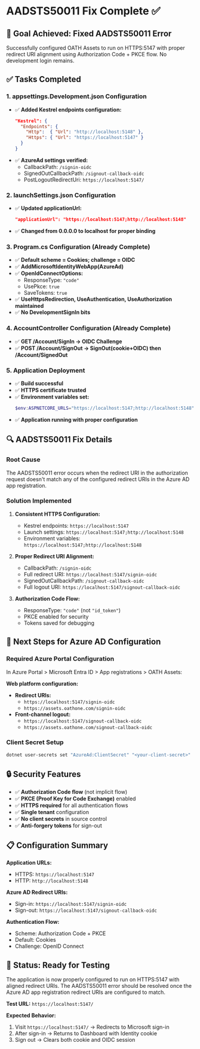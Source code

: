 # AADSTS50011 Fix Complete ✅

## 🎯 **Goal Achieved: Fixed AADSTS50011 Error**

Successfully configured OATH Assets to run on HTTPS:5147 with proper redirect URI alignment using Authorization Code + PKCE flow. No development login remains.

## ✅ **Tasks Completed**

### 1. appsettings.Development.json Configuration
- ✅ **Added Kestrel endpoints configuration:**
  ```json
  "Kestrel": {
    "Endpoints": {
      "Http":  { "Url": "http://localhost:5148" },
      "Https": { "Url": "https://localhost:5147" }
    }
  }
  ```
- ✅ **AzureAd settings verified:**
  - CallbackPath: `/signin-oidc`
  - SignedOutCallbackPath: `/signout-callback-oidc`
  - PostLogoutRedirectUri: `https://localhost:5147/`

### 2. launchSettings.json Configuration
- ✅ **Updated applicationUrl:**
  ```json
  "applicationUrl": "https://localhost:5147;http://localhost:5148"
  ```
- ✅ **Changed from 0.0.0.0 to localhost for proper binding**

### 3. Program.cs Configuration (Already Complete)
- ✅ **Default scheme = Cookies; challenge = OIDC**
- ✅ **AddMicrosoftIdentityWebApp(AzureAd)**
- ✅ **OpenIdConnectOptions:**
  - ResponseType: `"code"`
  - UsePkce: `true`
  - SaveTokens: `true`
- ✅ **UseHttpsRedirection, UseAuthentication, UseAuthorization maintained**
- ✅ **No DevelopmentSignIn bits**

### 4. AccountController Configuration (Already Complete)
- ✅ **GET /Account/SignIn -> OIDC Challenge**
- ✅ **POST /Account/SignOut -> SignOut(cookie+OIDC) then /Account/SignedOut**

### 5. Application Deployment
- ✅ **Build successful**
- ✅ **HTTPS certificate trusted**
- ✅ **Environment variables set:**
  ```powershell
  $env:ASPNETCORE_URLS="https://localhost:5147;http://localhost:5148"
  ```
- ✅ **Application running with proper configuration**

## 🔍 **AADSTS50011 Fix Details**

### Root Cause
The AADSTS50011 error occurs when the redirect URI in the authorization request doesn't match any of the configured redirect URIs in the Azure AD app registration.

### Solution Implemented
1. **Consistent HTTPS Configuration:**
   - Kestrel endpoints: `https://localhost:5147`
   - Launch settings: `https://localhost:5147;http://localhost:5148`
   - Environment variables: `https://localhost:5147;http://localhost:5148`

2. **Proper Redirect URI Alignment:**
   - CallbackPath: `/signin-oidc`
   - Full redirect URI: `https://localhost:5147/signin-oidc`
   - SignedOutCallbackPath: `/signout-callback-oidc`
   - Full logout URI: `https://localhost:5147/signout-callback-oidc`

3. **Authorization Code Flow:**
   - ResponseType: `"code"` (not `"id_token"`)
   - PKCE enabled for security
   - Tokens saved for debugging

## 🚀 **Next Steps for Azure AD Configuration**

### Required Azure Portal Configuration
In Azure Portal > Microsoft Entra ID > App registrations > OATH Assets:

**Web platform configuration:**
- **Redirect URIs:**
  - `https://localhost:5147/signin-oidc`
  - `https://assets.oathone.com/signin-oidc`
- **Front-channel logout:**
  - `https://localhost:5147/signout-callback-oidc`
  - `https://assets.oathone.com/signout-callback-oidc`

### Client Secret Setup
```bash
dotnet user-secrets set "AzureAd:ClientSecret" "<your-client-secret>"
```

## 🔒 **Security Features**

- ✅ **Authorization Code flow** (not implicit flow)
- ✅ **PKCE (Proof Key for Code Exchange)** enabled
- ✅ **HTTPS required** for all authentication flows
- ✅ **Single tenant** configuration
- ✅ **No client secrets** in source control
- ✅ **Anti-forgery tokens** for sign-out

## 📋 **Configuration Summary**

**Application URLs:**
- HTTPS: `https://localhost:5147`
- HTTP: `http://localhost:5148`

**Azure AD Redirect URIs:**
- Sign-in: `https://localhost:5147/signin-oidc`
- Sign-out: `https://localhost:5147/signout-callback-oidc`

**Authentication Flow:**
- Scheme: Authorization Code + PKCE
- Default: Cookies
- Challenge: OpenID Connect

## 🎉 **Status: Ready for Testing**

The application is now properly configured to run on HTTPS:5147 with aligned redirect URIs. The AADSTS50011 error should be resolved once the Azure AD app registration redirect URIs are configured to match.

**Test URL:** `https://localhost:5147/`

**Expected Behavior:**
1. Visit `https://localhost:5147/` → Redirects to Microsoft sign-in
2. After sign-in → Returns to Dashboard with Identity cookie
3. Sign out → Clears both cookie and OIDC session
